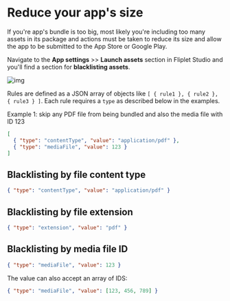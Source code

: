 # Reduce your app's size

If you're app's bundle is too big, most likely you're including too many assets in its package and actions must be taken to reduce its size and allow the app to be submitted to the App Store or Google Play.

Navigate to the **App settings** >> **Launch assets** section in Fliplet Studio and you'll find a section for **blacklisting assets**.

![img](https://dzwonsemrish7.cloudfront.net/items/2b3X3j0s0G0Q181f2u2L/Screen%20Shot%202018-06-20%20at%2012.33.17.png)

Rules are defined as a JSON array of objects like `[ { rule1 }, { rule2 }, { rule3 } ]`. Each rule requires a `type` as described below in the examples.

Example 1: skip any PDF file from being bundled and also the media file with ID 123

```json
[
  { "type": "contentType", "value": "application/pdf" },
  { "type": "mediaFile", "value": 123 }
]
```

## Blacklisting by file content type

```json
{ "type": "contentType", "value": "application/pdf" }
```

## Blacklisting by file extension

```json
{ "type": "extension", "value": "pdf" }
```

## Blacklisting by media file ID

```json
{ "type": "mediaFile", "value": 123 }
```

The value can also accept an array of IDS:

```json
{ "type": "mediaFile", "value": [123, 456, 789] }
```
